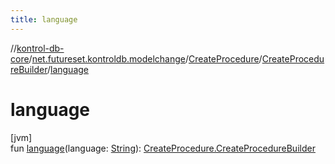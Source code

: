 ```yaml
---
title: language
---
```

//[kontrol-db-core](../../../../index.html)/[net.futureset.kontroldb.modelchange](../../index.html)/[CreateProcedure](../index.html)/[CreateProcedureBuilder](index.html)/[language](language.html)



# language



[jvm]\
fun [language](language.html)(language: [String](https://kotlinlang.org/api/latest/jvm/stdlib/kotlin/-string/index.html)): [CreateProcedure.CreateProcedureBuilder](index.html)





